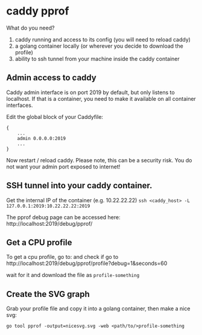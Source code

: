 # caddy pprof

What do you need?
1. caddy running and access to its config (you will need to reload caddy)
2. a golang container locally (or wherever you decide to download the profile)
3. ability to ssh tunnel from your machine inside the caddy container

## Admin access to caddy

Caddy admin interface is on port 2019 by default, but only listens to localhost. If that is a container, you need to make it available on all container interfaces.

Edit the global block of your Caddyfile:

```
{
    ...
    admin 0.0.0.0:2019
    ...
}
```

Now restart / reload caddy.
Please note, this can be a security risk. You do not want your admin port exposed to internet! 

## SSH tunnel into your caddy container.

Get the internal IP of the container (e.g. 10.22.22.22)
`ssh <caddy_host> -L 127.0.0.1:2019:10.22.22.22:2019`

The pprof debug page can be accessed here:
http://localhost:2019/debug/pprof/

## Get a CPU profile

To get a cpu profile, go to: and check if 
go to http://localhost:2019/debug/pprof/profile?debug=1&seconds=60 

wait for it and download the file as `profile-something`

## Create the SVG graph

Grab your profile file and copy it into a golang container, then make a nice svg:

`go tool pprof -output=nicesvg.svg -web <path/to/>profile-something`

